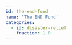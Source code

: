 ```yaml
---
id: the-end-fund
name: 'The END Fund'
categories:
  - id: disaster-relief
    fraction: 1.0
---
```

